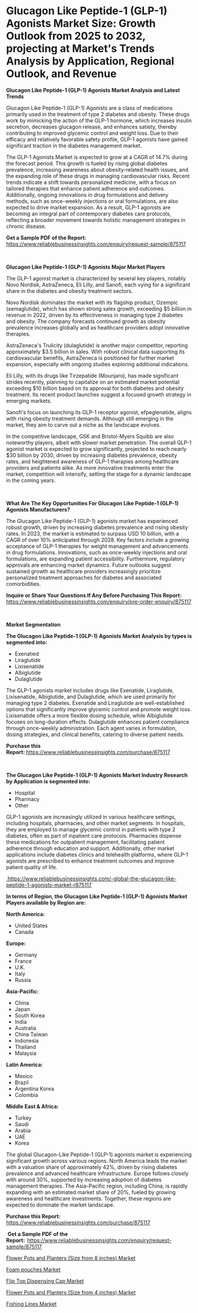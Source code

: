 <p><h1>Glucagon Like Peptide-1 (GLP-1) Agonists Market Size: Growth Outlook from 2025 to 2032, projecting at Market's Trends Analysis by Application, Regional Outlook, and Revenue</h1></p><p><strong>Glucagon Like Peptide-1 (GLP-1) Agonists Market Analysis and Latest Trends</strong></p>
<p><p>Glucagon Like Peptide-1 (GLP-1) Agonists are a class of medications primarily used in the treatment of type 2 diabetes and obesity. These drugs work by mimicking the action of the GLP-1 hormone, which increases insulin secretion, decreases glucagon release, and enhances satiety, thereby contributing to improved glycemic control and weight loss. Due to their efficacy and relatively favorable safety profile, GLP-1 agonists have gained significant traction in the diabetes management market.</p><p>The GLP-1 Agonists Market is expected to grow at a CAGR of 14.7% during the forecast period. This growth is fueled by rising global diabetes prevalence, increasing awareness about obesity-related health issues, and the expanding role of these drugs in managing cardiovascular risks. Recent trends indicate a shift towards personalized medicine, with a focus on tailored therapies that enhance patient adherence and outcomes. Additionally, ongoing innovations in drug formulations and delivery methods, such as once-weekly injections or oral formulations, are also expected to drive market expansion. As a result, GLP-1 agonists are becoming an integral part of contemporary diabetes care protocols, reflecting a broader movement towards holistic management strategies in chronic disease.</p></p>
<p><strong>Get a Sample PDF of the Report:&nbsp;</strong> <a href="https://www.reliablebusinessinsights.com/enquiry/request-sample/875117?utm_campaign=1847&utm_medium=2&utm_source=Github&utm_content=ia&utm_term=21032025&utm_id=glucagon-like-peptide-1-glp-1-agonists">https://www.reliablebusinessinsights.com/enquiry/request-sample/875117</a></p>
<p>&nbsp;</p>
<p><strong>Glucagon Like Peptide-1 (GLP-1) Agonists Major Market Players</strong></p>
<p><p>The GLP-1 agonist market is characterized by several key players, notably Novo Nordisk, AstraZeneca, Eli Lilly, and Sanofi, each vying for a significant share in the diabetes and obesity treatment sectors.</p><p>Novo Nordisk dominates the market with its flagship product, Ozempic (semaglutide), which has shown strong sales growth, exceeding $5 billion in revenue in 2022, driven by its effectiveness in managing type 2 diabetes and obesity. The company forecasts continued growth as obesity prevalence increases globally and as healthcare providers adopt innovative therapies.</p><p>AstraZeneca's Trulicity (dulaglutide) is another major competitor, reporting approximately $3.5 billion in sales. With robust clinical data supporting its cardiovascular benefits, AstraZeneca is positioned for further market expansion, especially with ongoing studies exploring additional indications.</p><p>Eli Lilly, with its drugs like Tirzepatide (Mounjaro), has made significant strides recently, planning to capitalize on an estimated market potential exceeding $10 billion based on its approval for both diabetes and obesity treatment. Its recent product launches suggest a focused growth strategy in emerging markets.</p><p>Sanofi's focus on launching its GLP-1 receptor agonist, efpeglenatide, aligns with rising obesity treatment demands. Although still emerging in the market, they aim to carve out a niche as the landscape evolves.</p><p>In the competitive landscape, GSK and Bristol-Myers Squibb are also noteworthy players, albeit with slower market penetration. The overall GLP-1 agonist market is expected to grow significantly, projected to reach nearly $30 billion by 2030, driven by increasing diabetes prevalence, obesity rates, and heightened awareness of GLP-1 therapies among healthcare providers and patients alike. As more innovative treatments enter the market, competition will intensify, setting the stage for a dynamic landscape in the coming years.</p></p>
<p>&nbsp;</p>
<p><strong>What Are The Key Opportunities For Glucagon Like Peptide-1 (GLP-1) Agonists Manufacturers?</strong></p>
<p><p>The Glucagon Like Peptide-1 (GLP-1) agonists market has experienced robust growth, driven by increasing diabetes prevalence and rising obesity rates. In 2023, the market is estimated to surpass USD 10 billion, with a CAGR of over 10% anticipated through 2028. Key factors include a growing acceptance of GLP-1 therapies for weight management and advancements in drug formulations. Innovations, such as once-weekly injections and oral formulations, are expanding patient accessibility. Furthermore, regulatory approvals are enhancing market dynamics. Future outlooks suggest sustained growth as healthcare providers increasingly prioritize personalized treatment approaches for diabetes and associated comorbidities.</p></p>
<p><strong>Inquire or Share Your Questions If Any Before Purchasing This Report:</strong> <a href="https://www.reliablebusinessinsights.com/enquiry/pre-order-enquiry/875117?utm_campaign=1847&utm_medium=2&utm_source=Github&utm_content=ia&utm_term=21032025&utm_id=glucagon-like-peptide-1-glp-1-agonists">https://www.reliablebusinessinsights.com/enquiry/pre-order-enquiry/875117</a></p>
<p>&nbsp;</p>
<p><strong>Market Segmentation</strong></p>
<p><strong>The Glucagon Like Peptide-1 (GLP-1) Agonists Market Analysis by types is segmented into:</strong></p>
<p><ul><li>Exenatied</li><li>Liraglutide</li><li>Lixisenatide</li><li>Albiglutide</li><li>Dulaglutide</li></ul></p>
<p><p>The GLP-1 agonists market includes drugs like Exenatide, Liraglutide, Lixisenatide, Albiglutide, and Dulaglutide, which are used primarily for managing type 2 diabetes. Exenatide and Liraglutide are well-established options that significantly improve glycemic control and promote weight loss. Lixisenatide offers a more flexible dosing schedule, while Albiglutide focuses on long-duration effects. Dulaglutide enhances patient compliance through once-weekly administration. Each agent varies in formulation, dosing strategies, and clinical benefits, catering to diverse patient needs.</p></p>
<p><strong>Purchase this Report:&nbsp;</strong><a href="https://www.reliablebusinessinsights.com/purchase/875117?utm_campaign=1847&utm_medium=2&utm_source=Github&utm_content=ia&utm_term=21032025&utm_id=glucagon-like-peptide-1-glp-1-agonists">https://www.reliablebusinessinsights.com/purchase/875117</a></p>
<p>&nbsp;</p>
<p><strong>The Glucagon Like Peptide-1 (GLP-1) Agonists Market Industry Research by Application is segmented into:</strong></p>
<p><ul><li>Hospital</li><li>Pharmacy</li><li>Other</li></ul></p>
<p><p>GLP-1 agonists are increasingly utilized in various healthcare settings, including hospitals, pharmacies, and other market segments. In hospitals, they are employed to manage glycemic control in patients with type 2 diabetes, often as part of inpatient care protocols. Pharmacies dispense these medications for outpatient management, facilitating patient adherence through education and support. Additionally, other market applications include diabetes clinics and telehealth platforms, where GLP-1 agonists are prescribed to enhance treatment outcomes and improve patient quality of life.</p></p>
<p><a href="https://www.reliablebusinessinsights.com/-global-the-glucagon-like-peptide-1-agonists-market-r875117?utm_campaign=1847&utm_medium=2&utm_source=Github&utm_content=ia&utm_term=21032025&utm_id=glucagon-like-peptide-1-glp-1-agonists">&nbsp;https://www.reliablebusinessinsights.com/-global-the-glucagon-like-peptide-1-agonists-market-r875117</a></p>
<p><strong>In terms of Region, the Glucagon Like Peptide-1 (GLP-1) Agonists Market Players available by Region are:</strong></p>
<p>
    <p> <strong> North America: </strong>
        <ul>
            <li>United States</li>
            <li>Canada</li>
        </ul>
        </p> 
    <p> <strong> Europe: </strong>
        <ul>
            <li>Germany</li>
            <li>France</li>
            <li>U.K.</li>
            <li>Italy</li>
            <li>Russia</li>
        </ul>
        </p> 
    <p> <strong> Asia-Pacific: </strong>
        <ul>
            <li>China</li>
            <li>Japan</li>
            <li>South Korea</li>
            <li>India</li>
            <li>Australia</li>
            <li>China Taiwan</li>
            <li>Indonesia</li>
            <li>Thailand</li>
            <li>Malaysia</li>
        </ul>
        </p> 
    <p> <strong> Latin America: </strong>
        <ul>
            <li>Mexico</li>
            <li>Brazil</li>
            <li>Argentina Korea</li>
            <li>Colombia</li>
        </ul>
        </p> 
    <p> <strong> Middle East & Africa: </strong>
        <ul>
            <li>Turkey</li>
            <li>Saudi</li>
            <li>Arabia</li>
            <li>UAE</li>
            <li>Korea</li>
        </ul>
    </p>
    </p>
<p><p>The global Glucagon-Like Peptide-1 (GLP-1) agonists market is experiencing significant growth across various regions. North America leads the market with a valuation share of approximately 42%, driven by rising diabetes prevalence and advanced healthcare infrastructure. Europe follows closely with around 30%, supported by increasing adoption of diabetes management therapies. The Asia-Pacific region, including China, is rapidly expanding with an estimated market share of 20%, fueled by growing awareness and healthcare investments. Together, these regions are expected to dominate the market landscape.</p></p>
<p><strong>Purchase this Report: </strong><a href="https://www.reliablebusinessinsights.com/purchase/875117?utm_campaign=1847&utm_medium=2&utm_source=Github&utm_content=ia&utm_term=21032025&utm_id=glucagon-like-peptide-1-glp-1-agonists">https://www.reliablebusinessinsights.com/purchase/875117</a></p>
<p>&nbsp;<strong>Get a Sample PDF of the Report:&nbsp;&nbsp;</strong><a href="https://www.reliablebusinessinsights.com/enquiry/request-sample/875117?utm_campaign=1847&utm_medium=2&utm_source=Github&utm_content=ia&utm_term=21032025&utm_id=glucagon-like-peptide-1-glp-1-agonists">https://www.reliablebusinessinsights.com/enquiry/request-sample/875117</a></p>
<p><strong></strong></p>
<p><p><a href="https://github.com/mynaoanes/Market-Research-Report-List-1/blob/main/flower-pots-and-planters-size-from-8-inches-market.md?utm_campaign=1847&utm_medium=2&utm_source=Github&utm_content=ia&utm_term=21032025&utm_id=glucagon-like-peptide-1-glp-1-agonists">Flower Pots and Planters (Size from 8 inches) Market</a></p><p><a href="https://github.com/borknyberg/Market-Research-Report-List-1/blob/main/foam-pouches-market.md?utm_campaign=1847&utm_medium=2&utm_source=Github&utm_content=ia&utm_term=21032025&utm_id=glucagon-like-peptide-1-glp-1-agonists">Foam pouches Market</a></p><p><a href="https://github.com/ozolsgasko02/Market-Research-Report-List-1/blob/main/flip-top-dispensing-cap-market.md?utm_campaign=1847&utm_medium=2&utm_source=Github&utm_content=ia&utm_term=21032025&utm_id=glucagon-like-peptide-1-glp-1-agonists">Flip Top Dispensing Cap Market</a></p><p><a href="https://github.com/puhakhommabh/Market-Research-Report-List-1/blob/main/flower-pots-and-planters-size-from-4-inches-market.md?utm_campaign=1847&utm_medium=2&utm_source=Github&utm_content=ia&utm_term=21032025&utm_id=glucagon-like-peptide-1-glp-1-agonists">Flower Pots and Planters (Size from 4 inches) Market</a></p><p><a href="https://github.com/joubehobock75/Market-Research-Report-List-1/blob/main/fishing-lines-market.md?utm_campaign=1847&utm_medium=2&utm_source=Github&utm_content=ia&utm_term=21032025&utm_id=glucagon-like-peptide-1-glp-1-agonists">Fishing Lines Market</a></p></p>